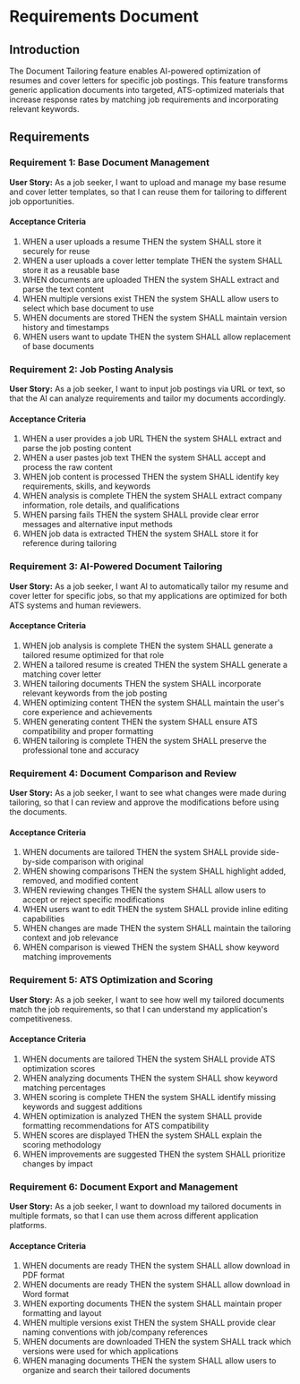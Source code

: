 # Requirements Document

## Introduction

The Document Tailoring feature enables AI-powered optimization of resumes and cover letters for specific job postings. This feature transforms generic application documents into targeted, ATS-optimized materials that increase response rates by matching job requirements and incorporating relevant keywords.

## Requirements

### Requirement 1: Base Document Management

**User Story:** As a job seeker, I want to upload and manage my base resume and cover letter templates, so that I can reuse them for tailoring to different job opportunities.

#### Acceptance Criteria

1. WHEN a user uploads a resume THEN the system SHALL store it securely for reuse
2. WHEN a user uploads a cover letter template THEN the system SHALL store it as a reusable base
3. WHEN documents are uploaded THEN the system SHALL extract and parse the text content
4. WHEN multiple versions exist THEN the system SHALL allow users to select which base document to use
5. WHEN documents are stored THEN the system SHALL maintain version history and timestamps
6. WHEN users want to update THEN the system SHALL allow replacement of base documents

### Requirement 2: Job Posting Analysis

**User Story:** As a job seeker, I want to input job postings via URL or text, so that the AI can analyze requirements and tailor my documents accordingly.

#### Acceptance Criteria

1. WHEN a user provides a job URL THEN the system SHALL extract and parse the job posting content
2. WHEN a user pastes job text THEN the system SHALL accept and process the raw content
3. WHEN job content is processed THEN the system SHALL identify key requirements, skills, and keywords
4. WHEN analysis is complete THEN the system SHALL extract company information, role details, and qualifications
5. WHEN parsing fails THEN the system SHALL provide clear error messages and alternative input methods
6. WHEN job data is extracted THEN the system SHALL store it for reference during tailoring

### Requirement 3: AI-Powered Document Tailoring

**User Story:** As a job seeker, I want AI to automatically tailor my resume and cover letter for specific jobs, so that my applications are optimized for both ATS systems and human reviewers.

#### Acceptance Criteria

1. WHEN job analysis is complete THEN the system SHALL generate a tailored resume optimized for that role
2. WHEN a tailored resume is created THEN the system SHALL generate a matching cover letter
3. WHEN tailoring documents THEN the system SHALL incorporate relevant keywords from the job posting
4. WHEN optimizing content THEN the system SHALL maintain the user's core experience and achievements
5. WHEN generating content THEN the system SHALL ensure ATS compatibility and proper formatting
6. WHEN tailoring is complete THEN the system SHALL preserve the professional tone and accuracy

### Requirement 4: Document Comparison and Review

**User Story:** As a job seeker, I want to see what changes were made during tailoring, so that I can review and approve the modifications before using the documents.

#### Acceptance Criteria

1. WHEN documents are tailored THEN the system SHALL provide side-by-side comparison with original
2. WHEN showing comparisons THEN the system SHALL highlight added, removed, and modified content
3. WHEN reviewing changes THEN the system SHALL allow users to accept or reject specific modifications
4. WHEN users want to edit THEN the system SHALL provide inline editing capabilities
5. WHEN changes are made THEN the system SHALL maintain the tailoring context and job relevance
6. WHEN comparison is viewed THEN the system SHALL show keyword matching improvements

### Requirement 5: ATS Optimization and Scoring

**User Story:** As a job seeker, I want to see how well my tailored documents match the job requirements, so that I can understand my application's competitiveness.

#### Acceptance Criteria

1. WHEN documents are tailored THEN the system SHALL provide ATS optimization scores
2. WHEN analyzing documents THEN the system SHALL show keyword matching percentages
3. WHEN scoring is complete THEN the system SHALL identify missing keywords and suggest additions
4. WHEN optimization is analyzed THEN the system SHALL provide formatting recommendations for ATS compatibility
5. WHEN scores are displayed THEN the system SHALL explain the scoring methodology
6. WHEN improvements are suggested THEN the system SHALL prioritize changes by impact

### Requirement 6: Document Export and Management

**User Story:** As a job seeker, I want to download my tailored documents in multiple formats, so that I can use them across different application platforms.

#### Acceptance Criteria

1. WHEN documents are ready THEN the system SHALL allow download in PDF format
2. WHEN documents are ready THEN the system SHALL allow download in Word format
3. WHEN exporting documents THEN the system SHALL maintain proper formatting and layout
4. WHEN multiple versions exist THEN the system SHALL provide clear naming conventions with job/company references
5. WHEN documents are downloaded THEN the system SHALL track which versions were used for which applications
6. WHEN managing documents THEN the system SHALL allow users to organize and search their tailored documents
